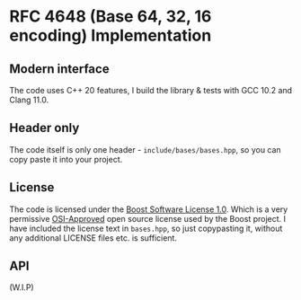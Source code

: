# RFC 4648 (Base 64, 32, 16 encoding) Implementation

## Modern interface
The code uses C++ 20 features, I build the library & tests with GCC 10.2 and Clang 11.0.


## Header only
The code itself is only one header - `include/bases/bases.hpp`, so you can copy paste it into your project. 

## License
The code is licensed under the [Boost Software License 1.0](https://www.boost.org/users/license.html). Which is a very permissive [OSI-Approved](https://opensource.org/licenses/BSL-1.0) open source license used by the Boost project. I have included the license text in `bases.hpp`, so just copypasting it, without any additional LICENSE files etc. is sufficient. 

## API
(W.I.P)